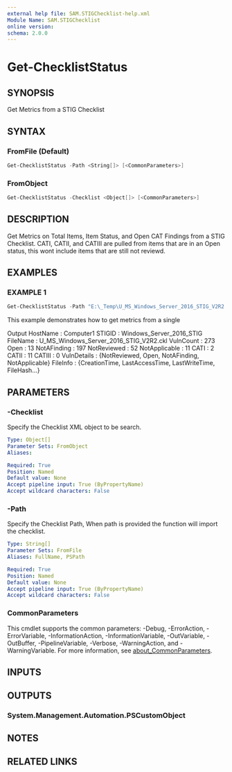 ```yaml
---
external help file: SAM.STIGChecklist-help.xml
Module Name: SAM.STIGChecklist
online version:
schema: 2.0.0
---
```


# Get-ChecklistStatus

## SYNOPSIS

Get Metrics from a STIG Checklist

## SYNTAX

### FromFile (Default)

``` PowerShell
Get-ChecklistStatus -Path <String[]> [<CommonParameters>]
```

### FromObject

``` PowerShell
Get-ChecklistStatus -Checklist <Object[]> [<CommonParameters>]
```

## DESCRIPTION

Get Metrics on Total Items, Item Status, and Open CAT Findings from a STIG Checklist.
CATI, CATII, and CATIII are pulled from items that are in an Open status, this wont include items that are still not reviewd.

## EXAMPLES

### EXAMPLE 1

``` PowerShell
Get-ChecklistStatus -Path "E:\_Temp\U_MS_Windows_Server_2016_STIG_V2R2.ckl"
```

This example demonstrates how to get metrics from a single

Output
HostName : Computer1
STIGID : Windows_Server_2016_STIG
FileName : U_MS_Windows_Server_2016_STIG_V2R2.ckl
VulnCount : 273
Open : 13
NotAFinding : 197
NotReviewed : 52
NotApplicable : 11
CATI : 2
CATII : 11
CATIII : 0
VulnDetails : {NotReviewed, Open, NotAFinding, NotApplicable}
FileInfo : {CreationTime, LastAccessTime, LastWriteTime, FileHash…}

## PARAMETERS

### -Checklist

Specify the Checklist XML object to be search.

```yaml
Type: Object[]
Parameter Sets: FromObject
Aliases:

Required: True
Position: Named
Default value: None
Accept pipeline input: True (ByPropertyName)
Accept wildcard characters: False
```

### -Path

Specify the Checklist Path, When path is provided the function will import the checklist.

```yaml
Type: String[]
Parameter Sets: FromFile
Aliases: FullName, PSPath

Required: True
Position: Named
Default value: None
Accept pipeline input: True (ByPropertyName)
Accept wildcard characters: False
```

### CommonParameters

This cmdlet supports the common parameters: -Debug, -ErrorAction, -ErrorVariable, -InformationAction, -InformationVariable, -OutVariable, -OutBuffer, -PipelineVariable, -Verbose, -WarningAction, and -WarningVariable. For more information, see [about_CommonParameters](http://go.microsoft.com/fwlink/?LinkID=113216).

## INPUTS

## OUTPUTS

### System.Management.Automation.PSCustomObject

## NOTES

## RELATED LINKS
